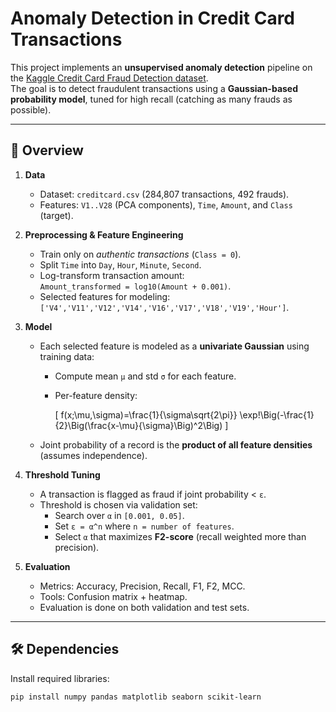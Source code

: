 # Anomaly Detection in Credit Card Transactions

This project implements an **unsupervised anomaly detection** pipeline on the [Kaggle Credit Card Fraud Detection dataset](https://www.kaggle.com/mlg-ulb/creditcardfraud).  
The goal is to detect fraudulent transactions using a **Gaussian-based probability model**, tuned for high recall (catching as many frauds as possible).

---

## 📌 Overview

1. **Data**
   - Dataset: `creditcard.csv` (284,807 transactions, 492 frauds).
   - Features: `V1..V28` (PCA components), `Time`, `Amount`, and `Class` (target).

2. **Preprocessing & Feature Engineering**
   - Train only on *authentic transactions* (`Class = 0`).
   - Split `Time` into `Day`, `Hour`, `Minute`, `Second`.
   - Log-transform transaction amount:  
     `Amount_transformed = log10(Amount + 0.001)`.
   - Selected features for modeling:  
     `['V4','V11','V12','V14','V16','V17','V18','V19','Hour']`.

3. **Model**
   - Each selected feature is modeled as a **univariate Gaussian** using training data:
     - Compute mean `μ` and std `σ` for each feature.
     - Per-feature density:  

       \[
       f(x;\mu,\sigma)=\frac{1}{\sigma\sqrt{2\pi}} \exp\!\Big(-\frac{1}{2}\Big(\frac{x-\mu}{\sigma}\Big)^2\Big)
       \]

   - Joint probability of a record is the **product of all feature densities** (assumes independence).

4. **Threshold Tuning**
   - A transaction is flagged as fraud if joint probability < `ε`.
   - Threshold is chosen via validation set:
     - Search over `α` in `[0.001, 0.05]`.
     - Set `ε = α^n` where `n = number of features`.
     - Select `α` that maximizes **F2-score** (recall weighted more than precision).

5. **Evaluation**
   - Metrics: Accuracy, Precision, Recall, F1, F2, MCC.
   - Tools: Confusion matrix + heatmap.
   - Evaluation is done on both validation and test sets.

---

## 🛠 Dependencies

Install required libraries:

```bash
pip install numpy pandas matplotlib seaborn scikit-learn
